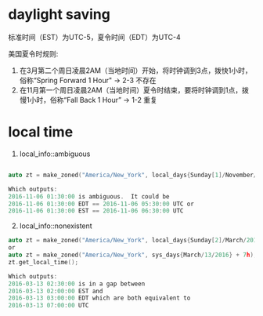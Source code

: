 # daylight saving 

标准时间（EST）为UTC-5，夏令时间（EDT）为UTC-4  

美国夏令时规则:  
1. 在3月第二个周日凌晨2AM（当地时间）开始，将时钟调到3点，拨快1小时，俗称“Spring Forward 1 Hour"  -> 2-3 不存在
2. 在11月第一个周日凌晨2AM（当地时间）夏令时结束，要将时钟调到1点，拨慢1小时，俗称“Fall Back 1 Hour”  -> 1-2 重复

# local time 

1. local_info::ambiguous

```c

auto zt = make_zoned("America/New_York", local_days{Sunday[1]/November/2016} + 1h + 30min);

Which outputs:
2016-11-06 01:30:00 is ambiguous.  It could be
2016-11-06 01:30:00 EDT == 2016-11-06 05:30:00 UTC or
2016-11-06 01:30:00 EST == 2016-11-06 06:30:00 UTC
```

2. local_info::nonexistent

```c
auto zt = make_zoned("America/New_York", local_days{Sunday[2]/March/2016} + 2h + 30min);
or 
auto zt = make_zoned("America/New_York", sys_days{March/13/2016} + 7h);
zt.get_local_time();

Which outputs:
2016-03-13 02:30:00 is in a gap between
2016-03-13 02:00:00 EST and
2016-03-13 03:00:00 EDT which are both equivalent to
2016-03-13 07:00:00 UTC
```

